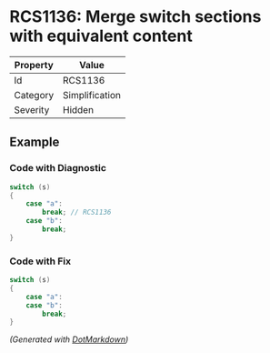# RCS1136: Merge switch sections with equivalent content

| Property | Value          |
| -------- | -------------- |
| Id       | RCS1136        |
| Category | Simplification |
| Severity | Hidden         |

## Example

### Code with Diagnostic

```csharp
switch (s)
{
    case "a":
        break; // RCS1136
    case "b":
        break;
}
```

### Code with Fix

```csharp
switch (s)
{
    case "a":
    case "b":
        break;
}
```


*\(Generated with [DotMarkdown](http://github.com/JosefPihrt/DotMarkdown)\)*